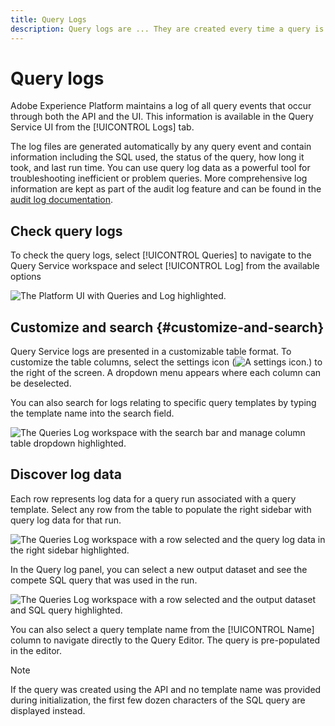 ```yaml
---
title: Query Logs
description: Query logs are ... They are created every time a query is executed using the Query Editor or the Query Service API. More detailed Query Service logs are stored in the ... section.
---
```

# Query logs

Adobe Experience Platform maintains a log of all query events that occur through both the API and the UI. This information is available in the Query Service UI from the [!UICONTROL Logs] tab.  

The log files are generated automatically by any query event and contain information including the SQL used, the status of the query, how long it took, and last run time. You can use query log data as a powerful tool for troubleshooting inefficient or problem queries. More comprehensive log information are kept as part of the audit log feature and can be found in the [audit log documentation](../../landing/governance-privacy-security/audit-logs/overview.md).

## Check query logs

To check the query logs, select [!UICONTROL Queries] to navigate to the Query Service workspace and select [!UICONTROL Log] from the available options

![The Platform UI with Queries and Log highlighted.]()

## Customize and search {#customize-and-search}

Query Service logs are presented in a customizable table format. To customize the table columns, select the settings icon (![A settings icon.](.png)) to the right of the screen. A dropdown menu appears where each column can be deselected.

You can also search for logs relating to specific query templates by typing the template name into the search field.

![The Queries Log workspace with the search bar and manage column table dropdown highlighted.]()

## Discover log data

Each row represents log data for a query run associated with a query template. Select any row from the table to populate the right sidebar with query log data for that run.

![The Queries Log workspace with a row selected and the query log data in the right sidebar highlighted.]()

In the Query log panel, you can select a new output dataset and see the compete SQL query that was used in the run.

![The Queries Log workspace with a row selected and the output dataset and SQL query highlighted.]()

You can also select a query template name from the [!UICONTROL Name] column to navigate directly to the Query Editor. The query is pre-populated in the editor.

>[!NOTE]
>
>If the query was created using the API and no template name was provided during initialization, the first few dozen characters of the SQL query are displayed instead.
